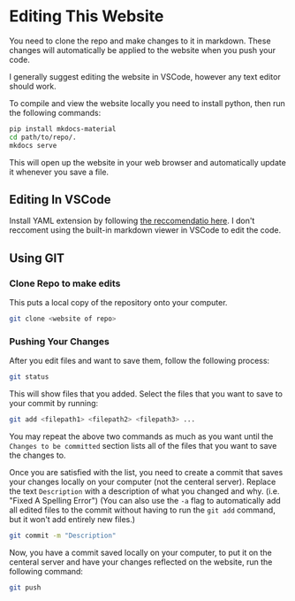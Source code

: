 # Editing This Website
You need to clone the repo and make changes to it in markdown.
These changes will automatically be applied to the website when you push your code.

I generally suggest editing the website in VSCode, however any text editor should work. 

To compile and view the website locally you need to install python, then run the following commands:
```bash
pip install mkdocs-material
cd path/to/repo/.
mkdocs serve
```
This will open up the website in your web browser and automatically update it whenever you save a file.

## Editing In VSCode
Install YAML extension by following [the reccomendatio here](https://squidfunk.github.io/mkdocs-material/creating-your-site/?h=vscode#minimal-configuration).
I don't reccoment using the built-in markdown viewer in VSCode to edit the code.

## Using GIT

### Clone Repo to make edits
This puts a local copy of the repository onto your computer.
```bash
git clone <website of repo>
```

### Pushing Your Changes
After you edit files and want to save them, follow the following process:
```bash
git status
```
This will show files that you added. Select the files that you want to save to your commit by running:
```bash
git add <filepath1> <filepath2> <filepath3> ...
```
You may repeat the above two commands as much as you want until the `Changes to be committed` section lists all of the files that you want to save the changes to.

Once you are satisfied with the list, you need to create a commit that saves your changes locally on your computer (not the centeral server). Replace the text `Description` with a description of what you changed and why. (i.e. "Fixed A Spelling Error") (You can also use the `-a` flag to automatically add all edited files to the commit without having to run the `git add` command, but it won't add entirely new files.)
```bash
git commit -m "Description"
```

Now, you have a commit saved locally on your computer, to put it on the centeral server and have your changes reflected on the website, run the following command:
```bash
git push
```